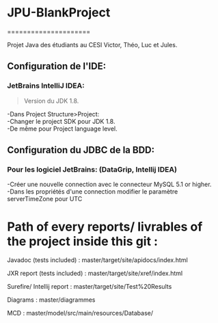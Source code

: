 # JPU-BlankProject
=====================

Projet Java des étudiants au CESI Victor, Théo, Luc et Jules.

## Configuration de l'IDE:  
### JetBrains IntelliJ IDEA:  
 >Version du JDK 1.8.
 
 -Dans Project Structure>Project:  
 -Changer le project SDK pour JDK 1.8.  
 -De même pour Project language level.

## Configuration du JDBC de la BDD:  
### Pour les logiciel JetBrains: (DataGrip, Intellij IDEA)  
  -Créer une nouvelle connection avec le connecteur MySQL 5.1 or higher.  
  -Dans les propriétés d'une connection modifier le paramètre serverTimeZone pour UTC  
  
# Path of every reports/ livrables of the project inside this git :
Javadoc (tests included) : master/target/site/apidocs/index.html

JXR report (tests included) : master/target/site/xref/index.html

Surefire/ Intellij report : master/target/site/Test%20Results

Diagrams : master/diagrammes

MCD : master/model/src/main/resources/Database/
